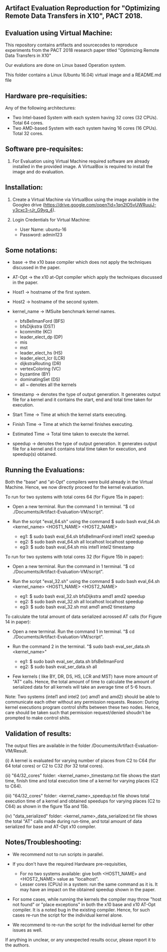 Artifact Evaluation Reproduction for "Optimizing Remote Data Transfers in X10", PACT 2018. 
------------------------------------------------------------------------------------------

Evaluation using Virtual Machine:
---------------------------------


This repository contains artifacts and sourcecodes
to reproduce experiments from the PACT 2018 research paper 
titled "Optimizing Remote Data Transfers in X10"

Our evalutions are done on Linux based Operation system.

This folder contains a Linux (Ubuntu 16.04) virtual image and a README.md file


Hardware pre-requisities:
-------------------------
Any of the following architectures:
* Two Intel-based System with each system having 32 cores (32 CPUs). Total 64 cores.
* Two AMD-based System with each system having 16 cores (16 CPUs). Total 32 cores.
 

Software pre-requisites:
------------------------
1) For Evaluation using Virtual Machine required software are already installed in the 
provided image.
A VirtualBox is required to install the image and do evaluation.


Installation:
-------------
1) Create a Virtual Machine via VirtualBox using the image available in the Googleo drive (https://drive.google.com/open?id=1qn2lO5vUWRuujJ-y3cxc3-rJr_G9yq_4).

2) Login Credentials for Virtual Machine:
	- User Name: ubuntu-16
	- Password: admin123


Some notations:
---------------
* base -> the x10 base compiler which does not apply the techniques discussed in the paper.
* AT-Opt -> the x10 at-Opt compiler which apply the techniques discussed in the paper.
* Host1 -> hostname of the first system.
* Host2 -> hostname of the second system.
* kernel_name -> IMSuite benchmark kernel names.
	- bfsBellmanFord (BFS)
	- bfsDijkstra (DST)
	- kcommitte (KC)
	- leader_elect_dp (DP)
	- mis
	- mst
	- leader_elect_hs (HS)
	- leader_elect_lcr (LCR)
	- dijkstraRouting (DR)
	- vertexColoring (VC)
	- byzantine (BY)
	- dominatingSet (DS)
	- all ~ denotes all the kernels
		
* timestamp -> denotes the type of output generation. It generates output file for a kernel and it 
		contains the start, end and total time taken for execution.
* Start Time -> Time at which the kernel starts executing.
* Finish Time -> Time at which the kernel finishes executing.
* Estimated Time -> Total time taken to execute the kernel.
* speedup -> denotes the type of output generation. It generates output file for a kernel and it 
		      contains total time taken for execution, and speedup(s) obtained.


Running the Evaluations:
------------------------
Both the "base" and "at-Opt" compilers were build already in the Virtual Machine. Hence, we now directly 
proceed for the kernel evaluation.


To run for two systems with total cores 64 (for Figure 15a in paper):
* Open a new terminal. Run the command 1 in terminal. "$ cd ./Documents/Artifact-Evaluation-VM/script".

* Run the script "eval_64.sh" using the command $ sudo bash eval_64.sh <kernel_name> <HOST1_NAME> <HOST2_NAME> <timestamp or speedup>
	- eg1: $ sudo bash eval_64.sh bfsBellmanFord intel1 intel2 speedup
	- eg2: $ sudo bash eval_64.sh all localhost localhost speedup
	- eg3: $ sudo bash eval_64.sh mis intel1 intel2 timestamp
 


To run for two systems with total cores 32 (for Figure 15b in paper):
* Open a new terminal. Run the command in 1 terminal. "$ cd ./Documents/Artifact-Evaluation-VM/script".

* Run the script "eval_32.sh" using the command $ sudo bash eval_64.sh <kernel_name> <HOST1_NAME> <HOST2_NAME> <timestamp or speedup>
	- eg1: $ sudo bash eval_32.sh bfsDijkstra amd1 amd2 speedup
	- eg2: $ sudo bash eval_32.sh all localhost localhost speedup
	- eg3: $ sudo bash eval_32.sh mst amd1 amd2 timestamp



To calculate the total amount of data serialized acrossed AT calls (for Figure 14 in paper):
* Open a new terminal. Run the command 1 in terminal. "$ cd ./Documents/Artifact-Evaluation-VM/script".

* Run the command 2 in the terminal. "$ sudo bash eval_ser_data.sh <kernel_name>"
	- eg1: $ sudo bash eval_ser_data.sh bfsBellmanFord
	- eg2: $ sudo bash eval_ser_data.sh all

* Few kernels ( like BY, DR, DS, HS, LCR and MST) have more amount of "AT" calls. Hence, the 
total amount of time to calculate the amount of serialized data for all kernels will take an average time
of 5-6 hours.


Note: Two systems (intel1 and intel2 (or) amd1 and amd2) should be able to communicate each other 
without any permission requests. Reason: During kernel executions program control shifts between these
two nodes. Hence, care should be taken such that permission request/denied shoudn't be prompted to make control shits. 	

Validation of results:
----------------------
The output files are available in the folder /Documents/Artifact-Evaluation-VM/Result.

(i) A kernel is evaluated for varying number of places from C2 to C64 (for 64 total cores) or C2 to C32 (for 32 total cores).

(ii) "64/32_cores" folder: <kernel_name>_timestamp.txt file shows the start time, finish time and total execution time of a kernel for varying places (C2 to C64).

(iii) "64/32_cores" folder: <kernel_name>_speedup.txt file shows total execution time of a kernel and obtained speedups for varying places (C2 to C64) as shown in the figure 15a and 15b.

(iv) "data_serialized" folder: <kernel_name>_data_serialized.txt file shows the total "AT" calls made during run-time, and total amount of data serialized for base and AT-Opt x10 compiler.


Notes/Troubleshooting:
----------------------
* We recommend not to run scripts in parallel.

* If you don't have the required Hardware pre-requisities,
	- For no two systems available: give both <HOST1_NAME> and <HOST2_NAME> value as "localhost".
	- Lesser cores (CPUs) in a system: run the same command as it is. It may have an impact on the obtained speedup shown in the paper.

* For some cases, while running the kernels the compiler may throw "host not found" or "place exceptions" 
in both the x10 base and x10 AT-Opt compiler. It is a noted bug in the existing compiler. 
Hence, for such cases re-run the script for the individual kernel alone.

* We recommend to re-run the script for the individual kernel for other issues as well.



If anything in unclear, or any unexpected results occur, please report it to the authors.				
		

